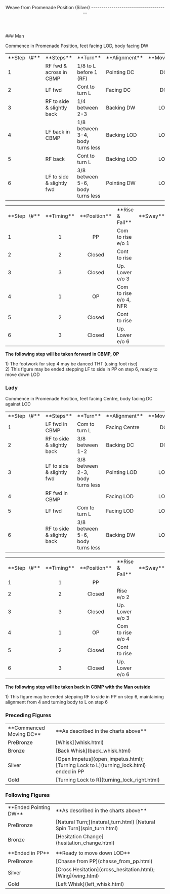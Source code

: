 <header>Weave from Promenade Position (Silver)
--------------------------------------

 </header>### Man

Commence in Promenade Position, feet facing LOD, body facing DW

 <table class="style1"> <tbody><tr> <td style="width:10%">**Step<span style="color:white">\_</span>\#**</td> <td style="width:38%">**Steps**</td> <td style="width:20%">**Turn**</td> <td style="width:16%">**Alignment**</td> <td style="width:16%;text-align:center">**Moving**</td> </tr> <tr> <td>1</td> <td>RF fwd &amp; across in CBMP</td> <td>1/8 to L before 1 (RF)</td> <td>Pointing DC</td> <td style="text-align:center">DC</td> </tr> <tr> <td>2</td> <td>LF fwd</td> <td>Cont to turn L</td> <td>Facing DC</td> <td style="text-align:center">DC</td> </tr> <tr> <td>3</td> <td>RF to side &amp; slightly back</td> <td>1/4 between 2-3</td> <td>Backing DW</td> <td style="text-align:center">LOD</td> </tr> <tr> <td>4</td> <td>LF back in CBMP</td> <td>1/8 between 3-4, body turns less</td> <td>Backing LOD</td> <td style="text-align:center">LOD</td> </tr> <tr> <td>5</td> <td>RF back</td> <td>Cont to turn L</td> <td>Backing LOD</td> <td style="text-align:center">LOD</td> </tr> <tr> <td>6</td> <td>LF to side &amp; slightly fwd</td> <td>3/8 between 5-6, body turns less</td> <td>Pointing DW</td> <td style="text-align:center">LOD</td> </tr> </tbody></table>

 <table class="style1"> <tbody><tr> <td style="width:10%">**Step<span style="color:white">\_</span>\#**</td> <td style="width:10%;text-align:center">**Timing**</td> <td style="width:20%;text-align:center">**Position**</td> <td style="width:40%">**Rise &amp; Fall**</td> <td style="width:10%;text-align:center">**Sway**</td> <td style="width:10%;text-align:right">**Footwork**</td> </tr> <tr> <td>1</td> <td style="text-align:center">1</td> <td style="text-align:center">PP</td> <td>Com to rise e/o 1</td> <td style="text-align:center"></td> <td style="text-align:right">HT</td> </tr> <tr> <td>2 </td> <td style="text-align:center">2</td> <td style="text-align:center">Closed</td> <td>Cont to rise</td> <td style="text-align:center"></td> <td style="text-align:right">T</td> </tr> <tr> <td>3</td> <td style="text-align:center">3</td> <td style="text-align:center">Closed</td> <td>Up. Lower e/o 3</td> <td style="text-align:center"></td> <td style="text-align:right">TH</td> </tr> <tr> <td>4</td> <td style="text-align:center">1</td> <td style="text-align:center">OP</td> <td>Com to rise e/o 4, NFR</td> <td style="text-align:center"></td> <td style="text-align:right">TH</td> </tr> <tr> <td>5</td> <td style="text-align:center">2</td> <td style="text-align:center">Closed</td> <td>Cont to rise</td> <td style="text-align:center"></td> <td style="text-align:right">T</td> </tr> <tr> <td>6</td> <td style="text-align:center">3</td> <td style="text-align:center">Closed</td> <td>Up. Lower e/o 6</td> <td style="text-align:center"></td> <td style="text-align:right">TH</td> </tr> </tbody></table>

**The following step will be taken forward in CBMP, OP**

1\) The footwork for step 4 may be danced THT (using foot rise)  
 2) This figure may be ended stepping LF to side in PP on step 6, ready to move down LOD

### Lady

Commence in Promenade Position, feet facing Centre, body facing DC against LOD

 <table class="style1"> <tbody><tr> <td style="width:10%">**Step<span style="color:white">\_</span>\#**</td> <td style="width:38%">**Steps**</td> <td style="width:20%">**Turn**</td> <td style="width:16%">**Alignment**</td> <td style="width:16%;text-align:center">**Moving**</td> </tr> <tr> <td>1</td> <td>LF fwd in CBMP</td> <td>Com to turn L</td> <td>Facing Centre</td> <td style="text-align:center">DC</td> </tr> <tr> <td>2</td> <td>RF to side &amp; slightly back</td> <td>3/8 between 1-2</td> <td>Backing DC</td> <td style="text-align:center">DC</td> </tr> <tr> <td>3</td> <td>LF to side &amp; slightly fwd</td> <td>3/8 between 2-3, body turns less</td> <td>Pointing LOD</td> <td style="text-align:center">LOD</td> </tr> <tr> <td>4</td> <td>RF fwd in CBMP</td> <td> </td> <td>Facing LOD</td> <td style="text-align:center">LOD</td> </tr> <tr> <td>5</td> <td>LF fwd</td> <td>Com to turn L</td> <td>Facing LOD</td> <td style="text-align:center">LOD</td> </tr> <tr> <td>6</td> <td>RF to side &amp; slightly back</td> <td>3/8 between 5-6, body turns less</td> <td>Backing DW</td> <td style="text-align:center">LOD</td> </tr> </tbody></table>

 <table class="style1"> <tbody><tr> <td style="width:10%">**Step<span style="color:white">\_</span>\#**</td> <td style="width:10%;text-align:center">**Timing**</td> <td style="width:20%;text-align:center">**Position**</td> <td style="width:40%">**Rise &amp; Fall**</td> <td style="width:10%;text-align:center">**Sway**</td> <td style="width:10%;text-align:right">**Footwork**</td> </tr> <tr> <td>1</td> <td style="text-align:center">1</td> <td style="text-align:center">PP</td> <td> </td> <td style="text-align:center"></td> <td style="text-align:right">HT</td> </tr> <tr> <td>2 </td> <td style="text-align:center">2</td> <td style="text-align:center">Closed</td> <td>Rise e/o 2</td> <td style="text-align:center"></td> <td style="text-align:right">T</td> </tr> <tr> <td>3</td> <td style="text-align:center">3</td> <td style="text-align:center">Closed</td> <td>Up. Lower e/o 3</td> <td style="text-align:center"></td> <td style="text-align:right">TH</td> </tr> <tr> <td>4</td> <td style="text-align:center">1</td> <td style="text-align:center">OP</td> <td>Com to rise e/o 4</td> <td style="text-align:center"></td> <td style="text-align:right">HT</td> </tr> <tr> <td>5</td> <td style="text-align:center">2</td> <td style="text-align:center">Closed</td> <td>Cont to rise</td> <td style="text-align:center"></td> <td style="text-align:right">T</td> </tr> <tr> <td>6</td> <td style="text-align:center">3</td> <td style="text-align:center">Closed</td> <td>Up. Lower e/o 6</td> <td style="text-align:center"></td> <td style="text-align:right">TH</td> </tr> </tbody></table>

**The following step will be taken back in CBMP with the Man outside**

1\) This figure may be ended stepping RF to side in PP on step 6, maintaining alignment from 4 and turning body to L on step 6

### Preceding Figures

 <table> <tbody><tr> <td style="width:30%">**Commenced Moving DC**</td> <td>**As described in the charts above**</td> </tr> <tr> <td style="width:30%">PreBronze</td> <td> [Whisk](whisk.html) </td> </tr> <tr> <td style="width:30%">Bronze</td> <td> [Back Whisk](back_whisk.html) </td> </tr> <tr> <td style="width:30%">Silver</td> <td> [Open Impetus](open_impetus.html); [Turning Lock to L](turning_lock.html) ended in PP </td> </tr> <tr> <td style="width:30%">Gold</td> <td> [Turning Lock to R](turning_lock_right.html) </td> </tr> </tbody></table>

### Following Figures

 <table> <tbody><tr> <td style="width:30%">**Ended Pointing DW**</td> <td>**As described in the charts above**</td> </tr> <tr> <td style="width:30%">PreBronze</td> <td> [Natural Turn;](natural_turn.html) [Natural Spin Turn](spin_turn.html) </td> </tr> <tr> <td>Bronze</td> <td> [Hesitation Change](hesitation_change.html) </td> </tr> <tr> <td> </td> <td> </td> </tr> <tr> <td>**Ended in PP**</td> <td>**Ready to move down LOD**</td> </tr> <tr> <td style="width:30%">PreBronze</td> <td> [Chasse from PP](chasse_from_pp.html) </td> </tr> <tr> <td>Silver</td> <td> [Cross Hesitation](cross_hesitation.html); [Wing](wing.html) </td> </tr> <tr> <td>Gold</td> <td> [Left Whisk](left_whisk.html) </td> </tr> </tbody></table>